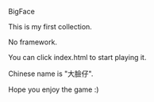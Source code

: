BigFace

This is my first collection.

No framework.

You can click index.html to start playing it.

Chinese name is "大臉仔".

Hope you enjoy the game :)